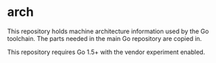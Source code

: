 # arch

This repository holds machine architecture information used by the Go toolchain.
The parts needed in the main Go repository are copied in.

This repository requires Go 1.5+ with the vendor experiment enabled.
